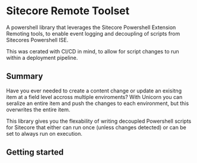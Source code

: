 # Sitecore Remote Toolset
A powershell library that leverages the Sitecore Powershell Extension Remoting tools, to enable event logging and decoupling of scripts from Sitecores Powershell ISE. 

This was cerated with CI/CD in mind, to allow for script changes to run within a deployment pipeline.

## Summary
Have you ever needed to create a content change or update an exisitng item at a field level accross multiple enviroments? 
With Unicorn you can seralize an entire item and push the changes to each environment, but this overwrites the entire item.

This library gives you the flexability of writing decoupled Powershell scripts for Sitecore that either can run once (unless changes detected) or can be set to always run on execution. 

## Getting started
